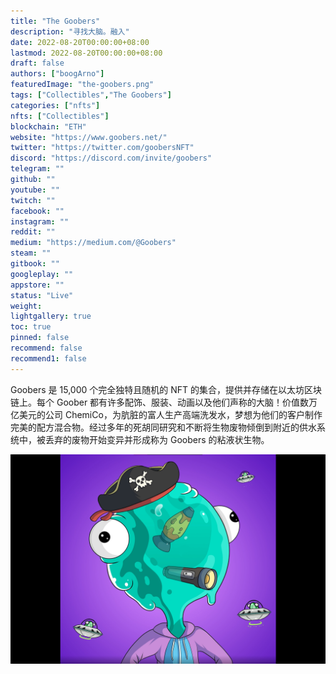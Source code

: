 ```yaml
---
title: "The Goobers"
description: "寻找大脑。融入"
date: 2022-08-20T00:00:00+08:00
lastmod: 2022-08-20T00:00:00+08:00
draft: false
authors: ["boogArno"]
featuredImage: "the-goobers.png"
tags: ["Collectibles","The Goobers"]
categories: ["nfts"]
nfts: ["Collectibles"]
blockchain: "ETH"
website: "https://www.goobers.net/"
twitter: "https://twitter.com/goobersNFT"
discord: "https://discord.com/invite/goobers"
telegram: ""
github: ""
youtube: ""
twitch: ""
facebook: ""
instagram: ""
reddit: ""
medium: "https://medium.com/@Goobers"
steam: ""
gitbook: ""
googleplay: ""
appstore: ""
status: "Live"
weight: 
lightgallery: true
toc: true
pinned: false
recommend: false
recommend1: false
---
```

Goobers 是 15,000 个完全独特且随机的 NFT 的集合，提供并存储在以太坊区块链上。每个 Goober 都有许多配饰、服装、动画以及他们声称的大脑！价值数万亿美元的公司 ChemiCo，为肮脏的富人生产高端洗发水，梦想为他们的客户制作完美的配方混合物。经过多年的死胡同研究和不断将生物废物倾倒到附近的供水系统中，被丢弃的废物开始变异并形成称为 Goobers 的粘液状生物。

![thegoobers-dapp-collectibles-ethereum-image1_a54821b7747c12aa53d740b88c12e1bd](thegoobers-dapp-collectibles-ethereum-image1_a54821b7747c12aa53d740b88c12e1bd.png)